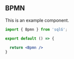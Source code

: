 <!--
 * @Author: sfy
 * @Date: 2023-04-26 22:56:57
 * @LastEditors: sfy
 * @LastEditTime: 2023-04-26 22:59:17
 * @FilePath: /sqlG/src/Bpmn/index.md
 * @Description: update here
-->


## BPMN

This is an example component.

```jsx
import { Bpmn } from 'sqlG';

export default () => {

  return <Bpmn />
}
```
